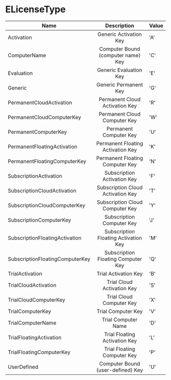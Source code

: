 # ELicenseType

| Name                            |              Description             | Value |
| ------------------------------- | :----------------------------------: | ----- |
| Activation                      |        Generic Activation Key        | 'A'   |
| ComputerName                    |  Computer Bound (computer name) Key  | 'C'   |
| Evaluation                      |        Generic Evaluation Key        | 'E'   |
| Generic                         |         Generic Permanent Key        | 'G'   |
| PermanentCloudActivation        |    Permanent Cloud Activation Key    | 'R'   |
| PermanentCloudComputerKey       |     Permanent Cloud Computer Key     | 'W'   |
| PermanentComputerKey            |        Permanent Computer Key        | 'U'   |
| PermanentFloatingActivation     |   Permanent Floating Activation Key  | 'K'   |
| PermanentFloatingComputerKey    |    Permanent Floating Computer Key   | 'N'   |
| SubscriptionActivation          |      Subscription Activation Key     | 'F'   |
| SubscriptionCloudActivation     |   Subscription Cloud Activation Key  | 'T'   |
| SubscriptionCloudComputerKey    |    Subscription Cloud Computer Key   | 'Y'   |
| SubscriptionComputerKey         |       Subscription Computer Key      | 'J'   |
| SubscriptionFloatingActivation  | Subscription Floating Activation Key | 'M'   |
| SubscriptionFloatingComputerKey |  Subscription Floating Computer Key  | 'Q'   |
| TrialActivation                 |         Trial Activation Key         | 'B'   |
| TrialCloudActivation            |      Trial Cloud Activation Key      | 'S'   |
| TrialCloudComputerKey           |       Trial Cloud Computer Key       | 'X'   |
| TrialComputerKey                |          Trial Computer Key          | 'V'   |
| TrialComputerName               |          Trial Computer Name         | 'D'   |
| TrialFloatingActivation         |     Trial Floating Activation Key    | 'L'   |
| TrialFloatingComputerKey        |      Trial Floating Computer Key     | 'P'   |
| UserDefined                     |   Computer Bound (user-defined) Key  | 'U'   |
